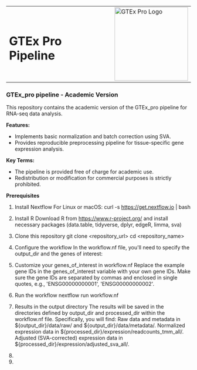<table>
  <tr>
    <td><h1>GTEx Pro Pipeline </h1></td>
    <td><img src="https://raw.githubusercontent.com/dhana2403/GTEx_sample/main/2.png" alt="GTEx Pro Logo" width="200" /></td>
  </tr>
</table>

### GTEx_pro pipeline - Academic Version
This repository contains the academic version of the GTEx_pro pipeline for RNA-seq data analysis.

**Features:**
- Implements basic normalization and batch correction using SVA.
- Provides reproducible preprocessing pipeline for tissue-specific gene expression analysis.


**Key Terms:**
- The pipeline is provided free of charge for academic use.
- Redistribution or modification for commercial purposes is strictly prohibited.

**Prerequisites**

1. Install Nextflow
   For Linux or macOS:
       curl -s https://get.nextflow.io | bash

2. Install R
   Download R from https://www.r-project.org/ and install necessary packages (data.table, tidyverse, dplyr, edgeR, limma, sva)
   
3. Clone this repository
   git clone <repository_url>
   cd <repository_name>

4. Configure the workflow
   In the workflow.nf file, you'll need to specify the output_dir and the genes of interest:

5. Customize your genes_of_interest in workflow.nf
   Replace the example gene IDs in the genes_of_interest variable with your own gene IDs.
   Make sure the gene IDs are separated by commas and enclosed in single quotes, e.g., 'ENSG00000000001', 'ENSG00000000002'.

6. Run the workflow
   nextflow run workflow.nf
   
7. Results in the output directory
   The results will be saved in the directories defined by output_dir and processed_dir within the workflow.nf file. Specifically, you will find:
Raw data and metadata in ${output_dir}/data/raw/ and ${output_dir}/data/metadata/.
Normalized expression data in ${processed_dir}/expression/readcounts_tmm_all/.
Adjusted (SVA-corrected) expression data in ${processed_dir}/expression/adjusted_sva_all/.

9. 

   
10. 



